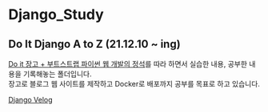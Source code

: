 # Django_Study
## Do It Django A to Z (21.12.10 ~ ing)
[Do it 장고 + 부트스트랩 파이썬 웹 개발의 정석](http://www.yes24.com/Product/Goods/96541859)를 따라 하면서 실습한 내용, 공부한 내용을 기록해놓는 폴더입니다. <br>
장고로 블로그 웹 사이트를 제작하고 Docker로 배포까지 공부를 목표로 하고 있습니다.

[Django Velog](https://velog.io/@suhyun-guri?tag=django)
